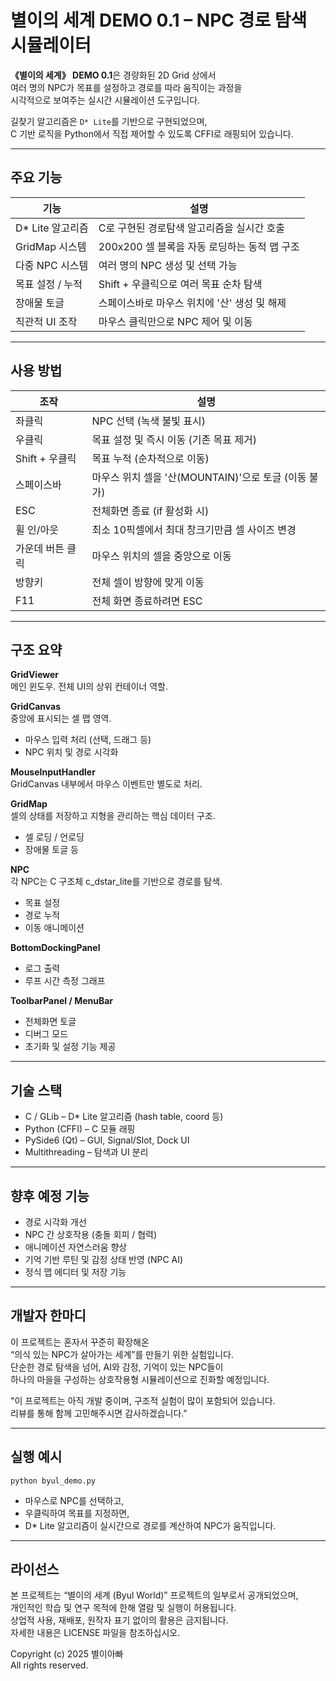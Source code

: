 # 별이의 세계 DEMO 0.1 – NPC 경로 탐색 시뮬레이터

**《별이의 세계》 DEMO 0.1**은 경량화된 2D Grid 상에서  
여러 명의 NPC가 목표를 설정하고 경로를 따라 움직이는 과정을  
시각적으로 보여주는 실시간 시뮬레이션 도구입니다.

길찾기 알고리즘은 `D* Lite`를 기반으로 구현되었으며,  
C 기반 로직을 Python에서 직접 제어할 수 있도록 CFFI로 래핑되어 있습니다.

---

## 주요 기능

| 기능 | 설명 |
|------|------|
| D* Lite 알고리즘 | C로 구현된 경로탐색 알고리즘을 실시간 호출 |
| GridMap 시스템 | 200x200 셀 블록을 자동 로딩하는 동적 맵 구조 |
| 다중 NPC 시스템 | 여러 명의 NPC 생성 및 선택 가능 |
| 목표 설정 / 누적 | Shift + 우클릭으로 여러 목표 순차 탐색 |
| 장애물 토글 | 스페이스바로 마우스 위치에 '산' 생성 및 해제 |
| 직관적 UI 조작 | 마우스 클릭만으로 NPC 제어 및 이동 |

---

## 사용 방법

| 조작 | 설명 |
|------|------|
| 좌클릭 | NPC 선택 (녹색 불빛 표시) |
| 우클릭 | 목표 설정 및 즉시 이동 (기존 목표 제거) |
| Shift + 우클릭 | 목표 누적 (순차적으로 이동) |
| 스페이스바 | 마우스 위치 셀을 '산(MOUNTAIN)'으로 토글 (이동 불가) |
| ESC | 전체화면 종료 (if 활성화 시) |
| 휠 인/아웃 | 최소 10픽셀에서 최대 창크기만큼 셀 사이즈 변경 |
| 가운데 버튼 클릭 | 마우스 위치의 셀을 중앙으로 이동 |
| 방향키 | 전체 셀이 방향에 맞게 이동 |
| F11 | 전체 화면 종료하려면 ESC

---

## 구조 요약

**GridViewer**  
메인 윈도우. 전체 UI의 상위 컨테이너 역할.

**GridCanvas**  
중앙에 표시되는 셀 맵 영역.  
- 마우스 입력 처리 (선택, 드래그 등)  
- NPC 위치 및 경로 시각화

**MouseInputHandler**  
GridCanvas 내부에서 마우스 이벤트만 별도로 처리.

**GridMap**  
셀의 상태를 저장하고 지형을 관리하는 핵심 데이터 구조.  
- 셀 로딩 / 언로딩  
- 장애물 토글 등

**NPC**  
각 NPC는 C 구조체 c_dstar_lite를 기반으로 경로를 탐색.  
- 목표 설정  
- 경로 누적  
- 이동 애니메이션

**BottomDockingPanel**  
- 로그 출력  
- 루프 시간 측정 그래프

**ToolbarPanel / MenuBar**  
- 전체화면 토글  
- 디버그 모드  
- 초기화 및 설정 기능 제공

---

## 기술 스택

- C / GLib – D* Lite 알고리즘 (hash table, coord 등)
- Python (CFFI) – C 모듈 래핑
- PySide6 (Qt) – GUI, Signal/Slot, Dock UI
- Multithreading – 탐색과 UI 분리

---

## 향후 예정 기능

- 경로 시각화 개선
- NPC 간 상호작용 (충돌 회피 / 협력)
- 애니메이션 자연스러움 향상
- 기억 기반 루틴 및 감정 상태 반영 (NPC AI)
- 정식 맵 에디터 및 저장 기능

---

## 개발자 한마디

이 프로젝트는 혼자서 꾸준히 확장해온  
“의식 있는 NPC가 살아가는 세계”를 만들기 위한 실험입니다.  
단순한 경로 탐색을 넘어, AI와 감정, 기억이 있는 NPC들이  
하나의 마을을 구성하는 상호작용형 시뮬레이션으로 진화할 예정입니다.

"이 프로젝트는 아직 개발 중이며, 구조적 실험이 많이 포함되어 있습니다.  
리뷰를 통해 함께 고민해주시면 감사하겠습니다."

---

## 실행 예시

```
python byul_demo.py
```

- 마우스로 NPC를 선택하고,  
- 우클릭하여 목표를 지정하면,  
- D* Lite 알고리즘이 실시간으로 경로를 계산하여 NPC가 움직입니다.

---

## 라이선스

본 프로젝트는 “별이의 세계 (Byul World)” 프로젝트의 일부로서 공개되었으며,  
개인적인 학습 및 연구 목적에 한해 열람 및 실행이 허용됩니다.  
상업적 사용, 재배포, 원작자 표기 없이의 활용은 금지됩니다.  
자세한 내용은 LICENSE 파일을 참조하십시오.

Copyright (c) 2025 별이아빠  
All rights reserved.
